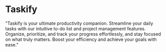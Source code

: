 # Taskify
"Taskify is your ultimate productivity companion. Streamline your daily tasks with our intuitive to-do list and project management features. Organize, prioritize, and track your progress effortlessly, and stay focused on what truly matters. Boost your efficiency and achieve your goals with ease."
